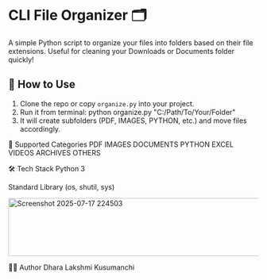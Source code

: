 # CLI File Organizer 🗂️

A simple Python script to organize your files into folders based on their file extensions. Useful for cleaning your Downloads or Documents folder quickly!

## 🔧 How to Use

1. Clone the repo or copy `organize.py` into your project.
2. Run it from terminal:
   python organize.py "C:/Path/To/Your/Folder"
3. It will create subfolders (PDF, IMAGES, PYTHON, etc.) and move files accordingly.

📂 Supported Categories
PDF
IMAGES
DOCUMENTS
PYTHON
EXCEL
VIDEOS
ARCHIVES
OTHERS

🛠 Tech Stack
Python 3

Standard Library (os, shutil, sys)

<img width="1053" height="117" alt="Screenshot 2025-07-17 224503" src="https://github.com/user-attachments/assets/12ce3928-5ec4-449b-aa33-b153a4cbc236" />


👩‍💻 Author
Dhara Lakshmi Kusumanchi


